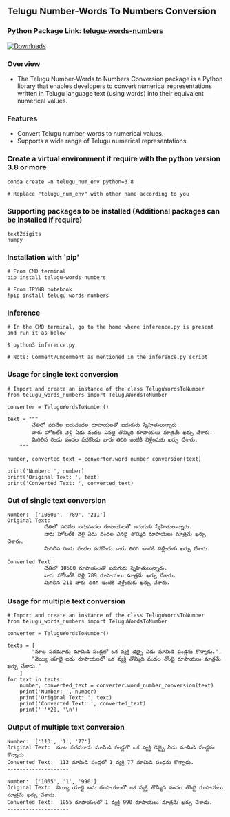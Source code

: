 ## Telugu Number-Words To Numbers Conversion

### Python Package Link: [telugu-words-numbers](https://pypi.org/project/telugu-words-numbers/)

[![Downloads](https://static.pepy.tech/badge/telugu-words-numbers)](https://pepy.tech/project/telugu-words-numbers)

### Overview
- The Telugu Number-Words to Numbers Conversion package is a Python library that enables developers to convert numerical representations written in Telugu language text (using words) into their equivalent numerical values.

### Features
- Convert Telugu number-words to numerical values.
- Supports a wide range of Telugu numerical representations.

### Create a virtual environment if require with the python version 3.8 or more
```
conda create -n telugu_num_env python=3.8

# Replace "telugu_num_env" with other name according to you
```

### Supporting packages to be installed (Additional packages can be installed if require)
```
text2digits
numpy
```

### Installation with `pip'
```
# From CMD terminal
pip install telugu-words-numbers

# From IPYNB notebook
!pip install telugu-words-numbers
```

### Inference
```
# In the CMD terminal, go to the home where inference.py is present and run it as below

$ python3 inference.py

# Note: Comment/uncomment as mentioned in the inference.py script
```


### Usage for single text conversion
```
# Import and create an instance of the class TeluguWordsToNumber
from telugu_words_numbers import TeluguWordsToNumber

converter = TeluguWordsToNumber()

text = """
        చేతిలో పదివేల ఐదువందల రూపాయలతో ఐదుగురు స్నేహితులున్నారు.
        వారు హోటల్‌కి వెళ్లి ఏడు వందల ఎనభై తొమ్మిది రూపాయలు మాత్రమే ఖర్చు చేశారు.
        మిగిలిన రెండు వందల పదకొండు వారు తిరిగి ఇంటికి వెళ్లేందుకు ఖర్చు చేశారు.
    """

number, converted_text = converter.word_number_conversion(text)

print('Number: ', number)
print('Original Text: ', text)
print('Converted Text: ', converted_text)
```

### Out of single text conversion
```
Number:  ['10500', '789', '211']
Original Text:
            చేతిలో పదివేల ఐదువందల రూపాయలతో ఐదుగురు స్నేహితులున్నారు.
            వారు హోటల్‌కి వెళ్లి ఏడు వందల ఎనభై తొమ్మిది రూపాయలు మాత్రమే ఖర్చు చేశారు.
            మిగిలిన రెండు వందల పదకొండు వారు తిరిగి ఇంటికి వెళ్లేందుకు ఖర్చు చేశారు.  

Converted Text:
            చేతిలో 10500 రూపాయలతో ఐదుగురు స్నేహితులున్నారు.
            వారు హోటల్‌కి వెళ్లి 789 రూపాయలు మాత్రమే ఖర్చు చేశారు.
            మిగిలిన 211 వారు తిరిగి ఇంటికి వెళ్లేందుకు ఖర్చు చేశారు.
```

### Usage for multiple text conversion
```
# Import and create an instance of the class TeluguWordsToNumber
from telugu_words_numbers import TeluguWordsToNumber

converter = TeluguWordsToNumber()

texts = [
        "నూట పదమూడు మామిడి పండ్లలో ఒక వ్యక్తి డెబ్బై ఏడు మామిడి పండ్లను కొన్నాడు.",
        "వెయ్యి యాభై ఐదు రూపాయలలో ఒక వ్యక్తి తొమ్మిది వందల తొంభై రూపాయలు మాత్రమే ఖర్చు చేశాడు."
    ]
for text in texts:
    number, converted_text = converter.word_number_conversion(text)
    print('Number: ', number)
    print('Original Text: ', text)
    print('Converted Text: ', converted_text)
    print('-'*20, '\n')
```

### Output of multiple text conversion
```
Number:  ['113', '1', '77']
Original Text:  నూట పదమూడు మామిడి పండ్లలో ఒక వ్యక్తి డెబ్బై ఏడు మామిడి పండ్లను కొన్నాడు.
Converted Text:  113 మామిడి పండ్లలో 1 వ్యక్తి 77 మామిడి పండ్లను కొన్నాడు.
--------------------

Number:  ['1055', '1', '990']
Original Text:  వెయ్యి యాభై ఐదు రూపాయలలో ఒక వ్యక్తి తొమ్మిది వందల తొంభై రూపాయలు మాత్రమే ఖర్చు చేశాడు.
Converted Text:  1055 రూపాయలలో 1 వ్యక్తి 990 రూపాయలు మాత్రమే ఖర్చు చేశాడు.
--------------------
```
